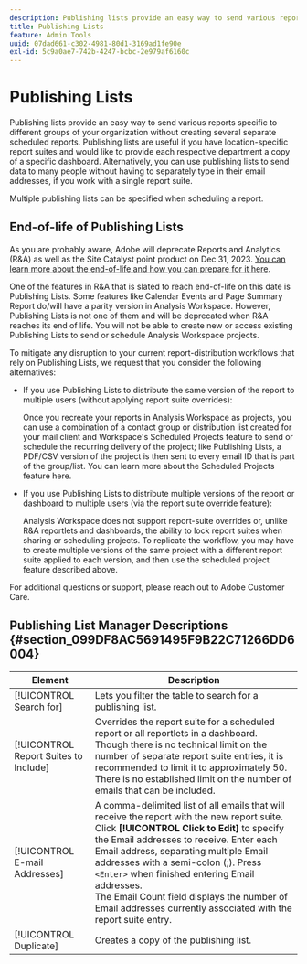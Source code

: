 ```yaml
---
description: Publishing lists provide an easy way to send various reports specific to different groups of your organization without creating several separate scheduled reports. Publishing lists are useful if you have location-specific report suites and would like to provide each respective department a copy of a specific dashboard. Alternatively, you can use publishing lists to send data to many people without having to separately type in their email addresses, if you work with a single report suite.
title: Publishing Lists
feature: Admin Tools
uuid: 07dad661-c302-4981-80d1-3169ad1fe90e
exl-id: 5c9a0ae7-742b-4247-bcbc-2e979af6160c
---
```

# Publishing Lists

Publishing lists provide an easy way to send various reports specific to different groups of your organization without creating several separate scheduled reports. Publishing lists are useful if you have location-specific report suites and would like to provide each respective department a copy of a specific dashboard. Alternatively, you can use publishing lists to send data to many people without having to separately type in their email addresses, if you work with a single report suite.

Multiple publishing lists can be specified when scheduling a report.

## End-of-life of Publishing Lists

As you are probably aware, Adobe will deprecate Reports and Analytics (R&A) as well as the Site Catalyst point product on Dec 31, 2023. [You can learn more about the end-of-life and how you can prepare for it here](https://express.adobe.com/page/6WnF8JK6IRDhf/).
 
One of the features in R&A that is slated to reach end-of-life on this date is Publishing Lists. Some features like Calendar Events and Page Summary Report do/will have a parity version in Analysis Workspace. However, Publishing Lists is not one of them and will be deprecated when R&A reaches its end of life. You will not be able to create new or access existing Publishing Lists to send or schedule Analysis Workspace projects.
 
To mitigate any disruption to your current report-distribution workflows that rely on Publishing Lists, we request that you consider the following alternatives:
 
* If you use Publishing Lists to distribute the same version of the report to multiple users (without applying report suite overrides):
 
   Once you recreate your reports in Analysis Workspace as projects, you can use a combination of a contact group or distribution list created for your mail client and Workspace's Scheduled Projects feature to send or schedule the recurring delivery of the project; like Publishing Lists, a PDF/CSV version of the project is then sent to every email ID that is part of the group/list. You can learn more about the Scheduled Projects feature here.
 
* If you use Publishing Lists to distribute multiple versions of the report or dashboard to multiple users (via the report suite override feature):
 
   Analysis Workspace does not support report-suite overrides or, unlike R&A reportlets and dashboards, the ability to lock report suites when sharing or scheduling projects. To replicate the workflow, you may have to create multiple versions of the same project with a different report suite applied to each version, and then use the scheduled project feature described above.
 
For additional questions or support, please reach out to Adobe Customer Care.

## Publishing List Manager Descriptions {#section_099DF8AC5691495F9B22C71266DD6004}

| Element | Description |
|--- |--- |
|[!UICONTROL Search for]|Lets you filter the table to search for a publishing list.|
|[!UICONTROL Report Suites to Include]|Overrides the report suite for a scheduled report or all reportlets in a dashboard. Though there is no technical limit on the number of separate report suite entries, it is recommended to limit it to approximately 50. There is no established limit on the number of emails that can be included.|
|[!UICONTROL E-mail Addresses]|A comma-delimited list of all emails that will receive the report with the new report suite.  Click **[!UICONTROL Click to Edit]** to specify the Email addresses to receive. Enter each Email address, separating multiple Email addresses with a semi-colon (;). Press `<Enter>` when finished entering Email addresses. <br>The Email Count field displays the number of Email addresses currently associated with the report suite entry.|
|[!UICONTROL Duplicate]|Creates a copy of the publishing list.|
